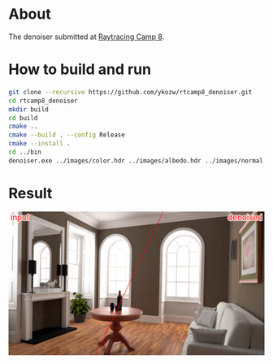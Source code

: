 # About
The denoiser submitted at [Raytracing Camp 8](https://sites.google.com/view/raytracingcamp8/).

# How to build and run

```bash
git clone --recursive https://github.com/ykozw/rtcamp8_denoiser.git
cd rtcamp8_denoiser
mkdir build
cd build
cmake ..
cmake --build . --config Release
cmake --install .
cd ../bin
denoiser.exe ../images/color.hdr ../images/albedo.hdr ../images/normal.hdr denoised.hdr
```

# Result

![compare](images/compare.png)

